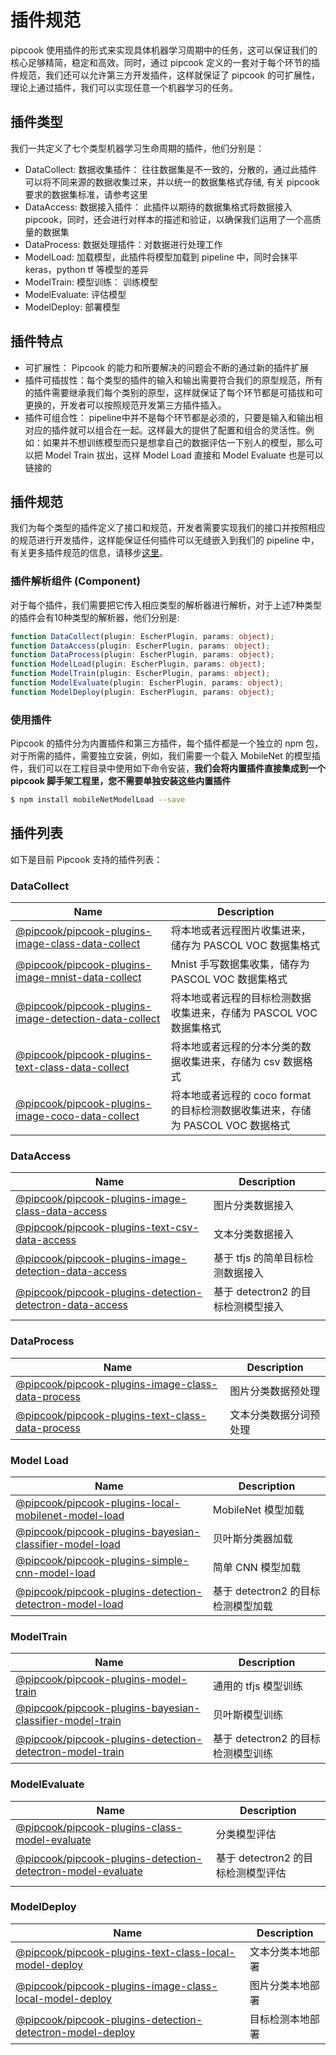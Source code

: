 # 插件规范

pipcook 使用插件的形式来实现具体机器学习周期中的任务，这可以保证我们的核心足够精简，稳定和高效。同时，通过 pipcook 定义的一套对于每个环节的插件规范，我们还可以允许第三方开发插件，这样就保证了 pipcook 的可扩展性，理论上通过插件，我们可以实现任意一个机器学习的任务。

## 插件类型

我们一共定义了七个类型机器学习生命周期的插件，他们分别是：

- DataCollect: 数据收集插件： 往往数据集是不一致的，分散的，通过此插件可以将不同来源的数据收集过来，并以统一的数据集格式存储, 有关 pipcook 要求的数据集标准，请参考这里
- DataAccess: 数据接入插件： 此插件以期待的数据集格式将数据接入pipcook，同时，还会进行对样本的描述和验证，以确保我们运用了一个高质量的数据集
- DataProcess: 数据处理插件：对数据进行处理工作
- ModelLoad: 加载模型，此插件将模型加载到 pipeline 中，同时会抹平 keras，python tf 等模型的差异
- ModelTrain: 模型训练： 训练模型
- ModelEvaluate: 评估模型
- ModelDeploy: 部署模型

## 插件特点

- 可扩展性： Pipcook 的能力和所要解决的问题会不断的通过新的插件扩展
- 插件可插拔性：每个类型的插件的输入和输出需要符合我们的原型规范，所有的插件需要继承我们每个类别的原型，这样就保证了每个环节都是可插拔和可更换的，开发者可以按照规范开发第三方插件插入。
- 插件可组合性： pipeline中并不是每个环节都是必须的，只要是输入和输出相对应的插件就可以组合在一起。这样最大的提供了配置和组合的灵活性。例如：如果并不想训练模型而只是想拿自己的数据评估一下别人的模型，那么可以把 Model Train 拔出，这样 Model Load 直接和 Model Evaluate 也是可以链接的

## 插件规范

我们为每个类型的插件定义了接口和规范，开发者需要实现我们的接口并按照相应的规范进行开发插件，这样能保证任何插件可以无缝嵌入到我们的 pipeline 中，有关更多插件规范的信息，请移步[这里](../devel/developer-guide.md)。

### 插件解析组件 (Component)

对于每个插件，我们需要把它传入相应类型的解析器进行解析，对于上述7种类型的插件会有10种类型的解析器，他们分别是:

```ts
function DataCollect(plugin: EscherPlugin, params: object);
function DataAccess(plugin: EscherPlugin, params: object);
function DataProcess(plugin: EscherPlugin, params: object);
function ModelLoad(plugin: EscherPlugin, params: object);
function ModelTrain(plugin: EscherPlugin, params: object);
function ModelEvaluate(plugin: EscherPlugin, params: object);
function ModelDeploy(plugin: EscherPlugin, params: object);
```

### 使用插件

Pipcook 的插件分为内置插件和第三方插件，每个插件都是一个独立的 npm 包，对于所需的插件，需要独立安装，例如，我们需要一个载入 MobileNet 的模型插件，我们可以在工程目录中使用如下命令安装，**我们会将内置插件直接集成到一个 pipcook 脚手架工程里，您不需要单独安装这些内置插件**

```sh
$ npm install mobileNetModelLoad --save
```

## 插件列表

如下是目前 Pipcook 支持的插件列表：

### DataCollect

| Name | Description |
| --- | --- |
| [@pipcook/pipcook-plugins-image-class-data-collect](https://alibaba.github.io/pipcook/doc/%40pipcook-pipcook-plugins-image-class-data-collect-zh) | 将本地或者远程图片收集进来，储存为 PASCOL VOC 数据集格式 |
| [@pipcook/pipcook-plugins-image-mnist-data-collect](https://alibaba.github.io/pipcook/doc/%40pipcook-pipcook-plugins-image-mnist-data-collect-zh) | Mnist 手写数据集收集，储存为 PASCOL VOC 数据集格式 |
| [@pipcook/pipcook-plugins-image-detection-data-collect](https://alibaba.github.io/pipcook/doc/%40pipcook-pipcook-plugins-image-detection-data-collect-zh) | 将本地或者远程的目标检测数据收集进来，存储为 PASCOL VOC 数据集格式 |
| [@pipcook/pipcook-plugins-text-class-data-collect](https://alibaba.github.io/pipcook/doc/%40pipcook-pipcook-plugins-text-class-data-collect-zh) | 将本地或者远程的分本分类的数据收集进来，存储为 csv 数据格式 |
| [@pipcook/pipcook-plugins-image-coco-data-collect](https://alibaba.github.io/pipcook/doc/%40pipcook-pipcook-plugins-image-coco-data-collect-zh) | 将本地或者远程的 coco format 的目标检测数据收集进来，存储为 PASCOL VOC 数据格式 |

### DataAccess

| Name | Description |
| --- | --- |
| [@pipcook/pipcook-plugins-image-class-data-access](https://alibaba.github.io/pipcook/doc/%40pipcook-pipcook-plugins-image-class-data-access-zh) | 图片分类数据接入 |
| [@pipcook/pipcook-plugins-text-csv-data-access](https://alibaba.github.io/pipcook/doc/%40pipcook-pipcook-plugins-text-csv-data-access-zh) | 文本分类数据接入 |
| [@pipcook/pipcook-plugins-image-detection-data-access](https://alibaba.github.io/pipcook/doc/%40pipcook-pipcook-plugins-image-detection-data-access-zh) | 基于 tfjs 的简单目标检测数据接入 |
| [@pipcook/pipcook-plugins-detection-detectron-data-access](https://alibaba.github.io/pipcook/doc/%40pipcook-pipcook-plugins-detection-detectron-data-access-zh) | 基于 detectron2 的目标检测模型接入 |
|  |  |

### DataProcess

| Name | Description |
| --- | --- |
| [@pipcook/pipcook-plugins-image-class-data-process](https://alibaba.github.io/pipcook/doc/%40pipcook-pipcook-plugins-image-class-data-process-zh) | 图片分类数据预处理 |
| [@pipcook/pipcook-plugins-text-class-data-process](https://alibaba.github.io/pipcook/doc/%40pipcook-pipcook-plugins-text-class-data-process-zh) | 文本分类数据分词预处理 |



### Model Load

| Name | Description |
| --- | --- |
| [@pipcook/pipcook-plugins-local-mobilenet-model-load](https://alibaba.github.io/pipcook/doc/%40pipcook-pipcook-plugins-local-mobilenet-model-load-zh) | MobileNet 模型加载 |
| [@pipcook/pipcook-plugins-bayesian-classifier-model-load](https://alibaba.github.io/pipcook/doc/%40pipcook-pipcook-plugins-bayesian-classifier-model-load-zh) | 贝叶斯分类器加载 |
| [@pipcook/pipcook-plugins-simple-cnn-model-load](https://alibaba.github.io/pipcook/doc/%40pipcook-pipcook-plugins-simple-cnn-model-load-zh) | 简单 CNN 模型加载 |
| [@pipcook/pipcook-plugins-detection-detectron-model-load](https://alibaba.github.io/pipcook/doc/%40pipcook-pipcook-plugins-detection-detectron-model-load-zh) | 基于 detectron2 的目标检测模型加载 |

### ModelTrain

| Name | Description |
| --- | --- |
| [@pipcook/pipcook-plugins-model-train](https://alibaba.github.io/pipcook/doc/%40pipcook-pipcook-plugins-model-train-zh) | 通用的 tfjs 模型训练 |
| [@pipcook/pipcook-plugins-bayesian-classifier-model-train](https://alibaba.github.io/pipcook/doc/%40pipcook-pipcook-plugins-bayesian-classifier-model-train-zh) | 贝叶斯模型训练 |
| [@pipcook/pipcook-plugins-detection-detectron-model-train](https://alibaba.github.io/pipcook/doc/%40pipcook-pipcook-plugins-detection-detectron-model-train-zh) | 基于 detectron2 的目标检测模型训练 |

### ModelEvaluate

| Name | Description |
| --- | --- |
| [@pipcook/pipcook-plugins-class-model-evaluate](https://alibaba.github.io/pipcook/doc/%40pipcook-pipcook-plugins-class-model-evaluate-zh) | 分类模型评估 |
| [@pipcook/pipcook-plugins-detection-detectron-model-evaluate](https://alibaba.github.io/pipcook/doc/%40pipcook-pipcook-plugins-detection-detectron-model-evaluate-zh) | 基于 detectron2 的目标检测模型评估 |
|  |  |

### ModelDeploy

| Name | Description |
| --- | --- |
| [@pipcook/pipcook-plugins-text-class-local-model-deploy](https://alibaba.github.io/pipcook/doc/%40pipcook-pipcook-plugins-text-class-local-model-deploy-zh) | 文本分类本地部署 |
| [@pipcook/pipcook-plugins-image-class-local-model-deploy](https://alibaba.github.io/pipcook/doc/%40pipcook-pipcook-plugins-image-class-local-model-deploy-zh) | 图片分类本地部署 |
| [@pipcook/pipcook-plugins-detection-detectron-model-deploy](https://alibaba.github.io/pipcook/doc/%40pipcook-pipcook-plugins-detection-detectron-model-deploy-zh) | 目标检测本地部署 |

